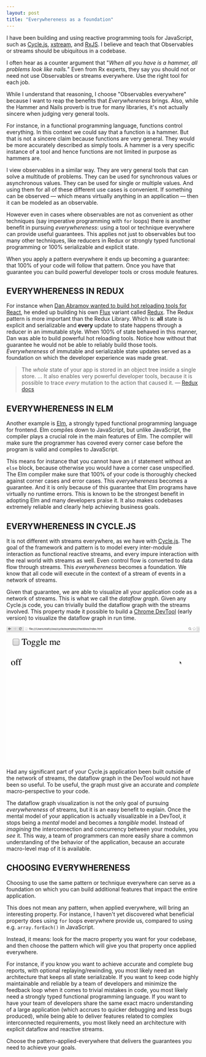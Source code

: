 ```yaml
---
layout: post
title: "Everywhereness as a foundation"
---
```


I have been building and using reactive programming tools for JavaScript, such as [Cycle.js](http://cycle.js.org/), [xstream](http://staltz.com/xstream/), and [RxJS](http://reactivex.io/rxjs/). I believe and teach that Observables or streams should be ubiquitous in a codebase.

I often hear as a counter argument that "*When all you have is a hammer, all problems look like nails.*" Even from Rx experts, they say you should not or need not use Observables or streams everywhere. Use the right tool for each job.

While I understand that reasoning, I choose "Observables everywhere" because I want to reap the benefits that *Everywhereness* brings. Also, while the Hammer and Nails proverb is true for many libraries, it's not actually sincere when judging very general tools.

For instance, in a functional programming language, functions control everything. In this context we could say that a function is a hammer. But that is not a sincere claim because functions are very general. They would be more accurately described as simply tools. A hammer is a very specific instance of a tool and hence functions are not limited in purpose as hammers are.

I view observables in a similar way. They are very general tools that can solve a multitude of problems. They can be used for synchronous values or asynchronous values. They can be used for single or multiple values. And using them for all of these different use cases is convenient. If something can be observed &mdash; which means virtually anything in an application &mdash; then it can be modeled as an observable.

However even in cases where observables are not as convenient as other techniques (say imperative programming with `for` loops) there is another benefit in pursuing *everywhereness*: using a tool or technique everywhere can provide useful guarantees. This applies not just to observables but too many other techniques, like reducers in Redux or strongly typed functional programming or 100% serializable and explicit state.

When you apply a pattern everywhere it ends up becoming a guarantee: that 100% of your code will follow that pattern. Once you have that guarantee you can build powerful developer tools or cross module features.

<h2 id="everywhereness-in-redux" class="hr"><span class="hr">EVERYWHERENESS IN REDUX</span></h2>

For instance when [Dan Abramov wanted to build hot reloading tools for React](https://www.youtube.com/watch?v=xsSnOQynTHs), he ended up building his own [Flux](https://facebook.github.io/flux/) variant called [Redux](http://redux.js.org/). The Redux pattern is more important than the Redux Library. Which is: **all** state is explicit and serializable and **every** update to state happens through a reducer in an immutable style. When 100% of state behaved in this manner, Dan was able to build powerful hot reloading tools. Notice how without that guarantee he would not be able to reliably build those tools. *Everywhereness* of immutable and serializable state updates served as a foundation on which the developer experience was made great.

> The *whole* state of your app is stored in an object tree inside a single store.
> ...
> It also enables very powerful developer tools, because it is possible to trace *every* mutation to the action that caused it.
&mdash; [Redux docs](http://redux.js.org/index.html)

<h2 id="everywhereness-in-elm" class="hr"><span class="hr">EVERYWHERENESS IN ELM</span></h2>

Another example is [Elm](http://elm-lang.org/), a strongly typed functional programming language for frontend. Elm compiles down to JavaScript, but unlike JavaScript, the compiler plays a crucial role in the main features of Elm. The compiler will make sure the programmer has covered every corner case before the program is valid and compiles to JavaScript.

This means for instance that you cannot have an `if` statement without an `else` block, because otherwise you would have a corner case unspecified. The Elm compiler make sure that 100% of your code is thoroughly checked against corner cases and error cases. This *everywhereness* becomes a guarantee. And it is only because of this guarantee that Elm programs have virtually no runtime errors. This is known to be the strongest benefit in adopting Elm and many developers praise it. It also makes codebases extremely reliable and clearly help achieving business goals.

<h2 id="everywhereness-in-cycle-js" class="hr"><span class="hr">EVERYWHERENESS IN CYCLE.JS</span></h2>

It is not different with streams everywhere, as we have with [Cycle.js](http://cycle.js.org/). The goal of the framework and pattern is to model every inter-module interaction as functional reactive streams, and every impure interaction with the real world with streams as well. Even control flow is converted to data flow through streams. This *everywhereness* becomes a foundation. We know that all code will execute in the context of a stream of events in a network of streams.

Given that guarantee, we are able to visualize all your application code as a network of streams. This is what we call the *dataflow graph*. Given any Cycle.js code, you can trivially build the dataflow graph with the streams involved. This property made it possible to build a [Chrome DevTool](https://github.com/cyclejs/devtool) (early version) to visualize the dataflow graph in run time.

[![Cycle.js dataflow graph DevTool](/img/dataflow-devtool.gif)](/img/dataflow-devtool.gif)

Had any significant part of your Cycle.js application been built outside of the network of streams, the dataflow graph in the DevTool would not have been so useful. To be useful, the graph must give an accurate and *complete* macro-perspective to your code.

The dataflow graph visualization is not the only goal of pursuing *everywhereness* of streams, but it is an easy benefit to explain. Once the mental model of your application is actually visualizable in a DevTool, it stops being a *mental* model and becomes a *tangible* model. Instead of *imagining* the interconnection and concurrency between your modules, you *see* it. This way, a team of programmers can more easily share a common understanding of the behavior of the application, because an accurate macro-level map of it is available.

<h2 id="choosing-everywhereness" class="hr"><span class="hr">CHOOSING EVERYWHERENESS</span></h2>

Choosing to use the same pattern or technique everywhere can serve as a foundation on which you can build additional features that impact the entire application.

This does not mean any pattern, when applied everywhere, will bring an interesting property. For instance, I haven't yet discovered what beneficial property does using `for` loops everywhere provide us, compared to using e.g. `array.forEach()` in JavaScript.

Instead, it means: look for the macro property you want for your codebase, and then choose the pattern which will give you that property once applied everywhere.

For instance, if you know you want to achieve accurate and complete bug reports, with optional replaying/rewinding, you most likely need an architecture that keeps all state serializable. If you want to keep code highly maintainable and reliable by a team of developers and minimize the feedback loop when it comes to trivial mistakes in code, you most likely need a strongly typed functional programming language. If you want to have your team of developers share the same exact macro understanding of a large application (which accrues to quicker debugging and less bugs produced), while being able to deliver features related to complex interconnected requirements, you most likely need an architecture with explicit dataflow and reactive streams.

Choose the pattern-applied-everywhere that delivers the guarantees you need to achieve your goals.
